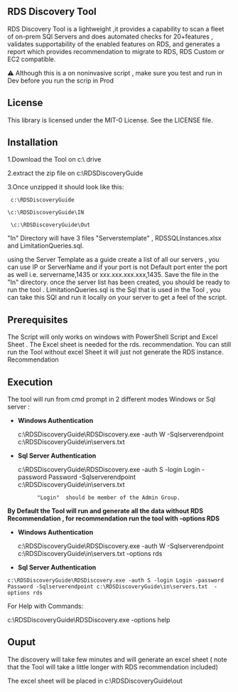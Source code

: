 ## RDS Discovery Tool 

RDS Discovery Tool is a lightweight ,it provides a capability to scan a fleet of on-prem SQl Servers  and does
automated checks for 20+features , validates supportability of the  enabled features on RDS, and generates a
report which provides recommendation to migrate to RDS, RDS Custom or EC2 compatible. 

:warning: Although this is a on noninvasive script , make sure you test and run in Dev before you run the scrip in Prod 
## License
This library is licensed under the MIT-0 License. See the LICENSE file.

## Installation
1.Download the Tool on c:\ drive 

2.extract the zip file on c:\RDSDiscoveryGuide

3.Once unzipped it should look like this:

     c:\RDSDiscoveryGuide
     
    \c:\RDSDiscoveryGuide\IN
    
     \c:\RDSDiscoveryGuide\Out
      
  "In" Directory will have 3 files "Serverstemplate" , RDSSQLInstances.xlsx  and LimitationQueries.sql.
  
   using the Server Template as a guide create a list of all our servers , you can use IP  or ServerName and if your port is not Default port 
   enter the port as well  i.e. servername,1435 or xxx.xxx.xxx.xxx,1435.                                                                                                    Save the file in the "In" directory. once the server list has been created, you should be ready to run the tool .
   LimitationQueries.sql is the Sql that is used in the Tool , you can take this SQl and run it locally on your server to get a feel of the script.
   

 ## Prerequisites
  The Script will only works on windows with PowerShell Script and Excel Sheet . The Excel sheet is needed for the rds. recommendation.
  You can still run the Tool without excel Sheet it will just not generate the RDS instance. Recommendation 
  ## Execution
  
  The tool will run from cmd prompt in 2 different modes Windows or Sql server :

   - **Windows Authentication** 	

      c:\RDSDiscoveryGuide\RDSDiscovery.exe -auth W -Sqlserverendpoint c:\RDSDiscoveryGuide\in\servers.txt
   - **Sql Server Authentication**
   
     c:\RDSDiscoveryGuide\RDSDiscovery.exe -auth S -login Login -password Password -Sqlserverendpoint c:\RDSDiscoveryGuide\in\servers.txt  
     
			   "Login"  should be member of the Admin Group.
 **By Default the Tool will run and generate all the data without RDS Recommendation , for recommendation run the tool with -options RDS**
 
   - **Windows Authentication** 	

     c:\RDSDiscoveryGuide\RDSDiscovery.exe -auth W -Sqlserverendpoint c:\RDSDiscoveryGuide\in\servers.txt -options rds
     
   - **Sql Server Authentication**
   
    c:\RDSDiscoveryGuide\RDSDiscovery.exe -auth S -login Login -password Password -Sqlserverendpoint c:\RDSDiscoveryGuide\in\servers.txt  -options rds

   For Help with Commands:
   
   c:\RDSDiscoveryGuide\RDSDiscovery.exe -options help
  
## Ouput 	  
    
The discovery will take few minutes and will generate an excel sheet ( note that the Tool will take a little longer with RDS recommendation included) 

The excel sheet will be  placed in c:\RDSDiscoveryGuide\out
